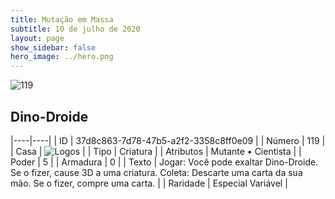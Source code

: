 ```yaml
---
title: Mutação em Massa
subtitle: 10 de julho de 2020
layout: page
show_sidebar: false
hero_image: ../hero.png
---
```


![119](https://cdn.keyforgegame.com/media/card_front/pt/479_119_9WHHHJ6V5FQ5_pt.png)

## Dino-Droide

|----|----|
| ID | 37d8c863-7d78-47b5-a2f2-3358c8ff0e09 |
| Número | 119 |
| Casa | ![Logos](https://archonarcana.com/images/thumb/c/ce/Logos.png/22px-Logos.png "Logos") |
| Tipo | Criatura |
| Atributos | Mutante • Cientista |
| Poder | 5 |
| Armadura | 0 |
| Texto | Jogar: Você pode exaltar Dino-Droide. Se o fizer, cause 3D a uma criatura.   Coleta: Descarte uma carta da sua mão. Se o fizer, compre uma carta. |
| Raridade | Especial Variável |
